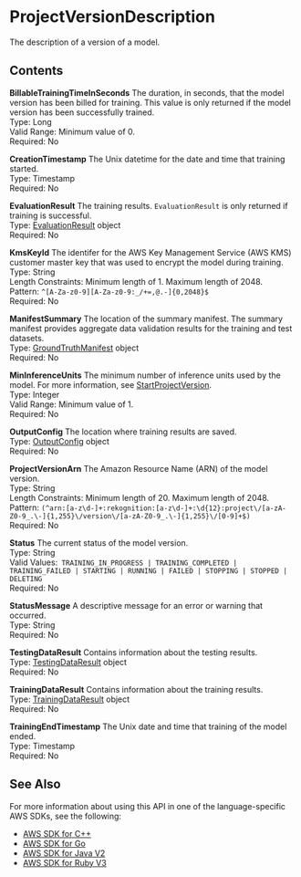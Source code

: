 # ProjectVersionDescription<a name="API_ProjectVersionDescription"></a>

The description of a version of a model\.

## Contents<a name="API_ProjectVersionDescription_Contents"></a>

 **BillableTrainingTimeInSeconds**   <a name="rekognition-Type-ProjectVersionDescription-BillableTrainingTimeInSeconds"></a>
The duration, in seconds, that the model version has been billed for training\. This value is only returned if the model version has been successfully trained\.  
Type: Long  
Valid Range: Minimum value of 0\.  
Required: No

 **CreationTimestamp**   <a name="rekognition-Type-ProjectVersionDescription-CreationTimestamp"></a>
The Unix datetime for the date and time that training started\.  
Type: Timestamp  
Required: No

 **EvaluationResult**   <a name="rekognition-Type-ProjectVersionDescription-EvaluationResult"></a>
The training results\. `EvaluationResult` is only returned if training is successful\.  
Type: [EvaluationResult](API_EvaluationResult.md) object  
Required: No

 **KmsKeyId**   <a name="rekognition-Type-ProjectVersionDescription-KmsKeyId"></a>
The identifer for the AWS Key Management Service \(AWS KMS\) customer master key that was used to encrypt the model during training\.   
Type: String  
Length Constraints: Minimum length of 1\. Maximum length of 2048\.  
Pattern: `^[A-Za-z0-9][A-Za-z0-9:_/+=,@.-]{0,2048}$`   
Required: No

 **ManifestSummary**   <a name="rekognition-Type-ProjectVersionDescription-ManifestSummary"></a>
The location of the summary manifest\. The summary manifest provides aggregate data validation results for the training and test datasets\.  
Type: [GroundTruthManifest](API_GroundTruthManifest.md) object  
Required: No

 **MinInferenceUnits**   <a name="rekognition-Type-ProjectVersionDescription-MinInferenceUnits"></a>
The minimum number of inference units used by the model\. For more information, see [StartProjectVersion](API_StartProjectVersion.md)\.  
Type: Integer  
Valid Range: Minimum value of 1\.  
Required: No

 **OutputConfig**   <a name="rekognition-Type-ProjectVersionDescription-OutputConfig"></a>
The location where training results are saved\.  
Type: [OutputConfig](API_OutputConfig.md) object  
Required: No

 **ProjectVersionArn**   <a name="rekognition-Type-ProjectVersionDescription-ProjectVersionArn"></a>
The Amazon Resource Name \(ARN\) of the model version\.   
Type: String  
Length Constraints: Minimum length of 20\. Maximum length of 2048\.  
Pattern: `(^arn:[a-z\d-]+:rekognition:[a-z\d-]+:\d{12}:project\/[a-zA-Z0-9_.\-]{1,255}\/version\/[a-zA-Z0-9_.\-]{1,255}\/[0-9]+$)`   
Required: No

 **Status**   <a name="rekognition-Type-ProjectVersionDescription-Status"></a>
The current status of the model version\.  
Type: String  
Valid Values:` TRAINING_IN_PROGRESS | TRAINING_COMPLETED | TRAINING_FAILED | STARTING | RUNNING | FAILED | STOPPING | STOPPED | DELETING`   
Required: No

 **StatusMessage**   <a name="rekognition-Type-ProjectVersionDescription-StatusMessage"></a>
A descriptive message for an error or warning that occurred\.  
Type: String  
Required: No

 **TestingDataResult**   <a name="rekognition-Type-ProjectVersionDescription-TestingDataResult"></a>
Contains information about the testing results\.  
Type: [TestingDataResult](API_TestingDataResult.md) object  
Required: No

 **TrainingDataResult**   <a name="rekognition-Type-ProjectVersionDescription-TrainingDataResult"></a>
Contains information about the training results\.  
Type: [TrainingDataResult](API_TrainingDataResult.md) object  
Required: No

 **TrainingEndTimestamp**   <a name="rekognition-Type-ProjectVersionDescription-TrainingEndTimestamp"></a>
The Unix date and time that training of the model ended\.  
Type: Timestamp  
Required: No

## See Also<a name="API_ProjectVersionDescription_SeeAlso"></a>

For more information about using this API in one of the language\-specific AWS SDKs, see the following:
+  [AWS SDK for C\+\+](https://docs.aws.amazon.com/goto/SdkForCpp/rekognition-2016-06-27/ProjectVersionDescription) 
+  [AWS SDK for Go](https://docs.aws.amazon.com/goto/SdkForGoV1/rekognition-2016-06-27/ProjectVersionDescription) 
+  [AWS SDK for Java V2](https://docs.aws.amazon.com/goto/SdkForJavaV2/rekognition-2016-06-27/ProjectVersionDescription) 
+  [AWS SDK for Ruby V3](https://docs.aws.amazon.com/goto/SdkForRubyV3/rekognition-2016-06-27/ProjectVersionDescription) 